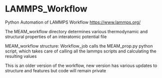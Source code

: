# LAMMPS_Workflow
Python Automation of LAMMPS Workflow
https://www.lammps.org/

The MEAM_workflow directory determines various thermodynamic and structural properties of an interatomic potential file

MEAM_workflow structure:
Workflow_job calls the MEAM_prop.py python script, which takes care of calling all the lammps scripts and calculating 
the resulting values

This is an older version of the workflow, new version has various updates to structure and features but code will remain private
